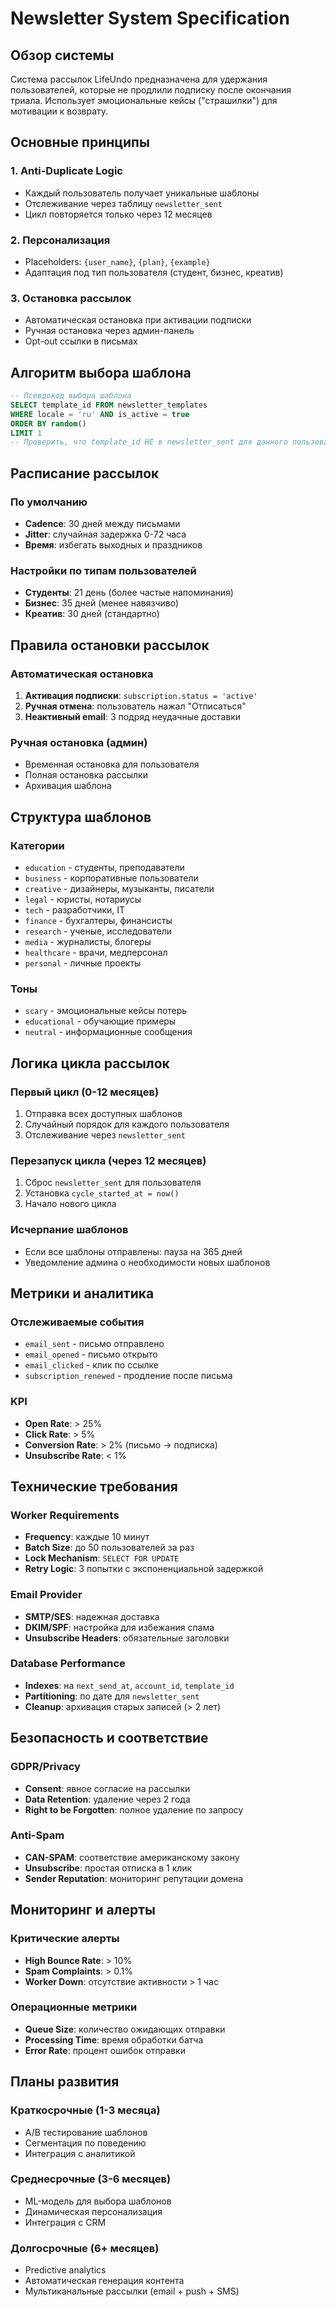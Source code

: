 # Newsletter System Specification

## Обзор системы

Система рассылок LifeUndo предназначена для удержания пользователей, которые не продлили подписку после окончания триала. Использует эмоциональные кейсы ("страшилки") для мотивации к возврату.

## Основные принципы

### 1. Anti-Duplicate Logic
- Каждый пользователь получает уникальные шаблоны
- Отслеживание через таблицу `newsletter_sent`
- Цикл повторяется только через 12 месяцев

### 2. Персонализация
- Placeholders: `{user_name}`, `{plan}`, `{example}`
- Адаптация под тип пользователя (студент, бизнес, креатив)

### 3. Остановка рассылок
- Автоматическая остановка при активации подписки
- Ручная остановка через админ-панель
- Opt-out ссылки в письмах

## Алгоритм выбора шаблона

```sql
-- Псевдокод выбора шаблона
SELECT template_id FROM newsletter_templates 
WHERE locale = 'ru' AND is_active = true
ORDER BY random()
LIMIT 1
-- Проверить, что template_id НЕ в newsletter_sent для данного пользователя
```

## Расписание рассылок

### По умолчанию
- **Cadence**: 30 дней между письмами
- **Jitter**: случайная задержка 0-72 часа
- **Время**: избегать выходных и праздников

### Настройки по типам пользователей
- **Студенты**: 21 день (более частые напоминания)
- **Бизнес**: 35 дней (менее навязчиво)
- **Креатив**: 30 дней (стандартно)

## Правила остановки рассылок

### Автоматическая остановка
1. **Активация подписки**: `subscription.status = 'active'`
2. **Ручная отмена**: пользователь нажал "Отписаться"
3. **Неактивный email**: 3 подряд неудачные доставки

### Ручная остановка (админ)
- Временная остановка для пользователя
- Полная остановка рассылки
- Архивация шаблона

## Структура шаблонов

### Категории
- `education` - студенты, преподаватели
- `business` - корпоративные пользователи
- `creative` - дизайнеры, музыканты, писатели
- `legal` - юристы, нотариусы
- `tech` - разработчики, IT
- `finance` - бухгалтеры, финансисты
- `research` - ученые, исследователи
- `media` - журналисты, блогеры
- `healthcare` - врачи, медперсонал
- `personal` - личные проекты

### Тоны
- `scary` - эмоциональные кейсы потерь
- `educational` - обучающие примеры
- `neutral` - информационные сообщения

## Логика цикла рассылок

### Первый цикл (0-12 месяцев)
1. Отправка всех доступных шаблонов
2. Случайный порядок для каждого пользователя
3. Отслеживание через `newsletter_sent`

### Перезапуск цикла (через 12 месяцев)
1. Сброс `newsletter_sent` для пользователя
2. Установка `cycle_started_at = now()`
3. Начало нового цикла

### Исчерпание шаблонов
- Если все шаблоны отправлены: пауза на 365 дней
- Уведомление админа о необходимости новых шаблонов

## Метрики и аналитика

### Отслеживаемые события
- `email_sent` - письмо отправлено
- `email_opened` - письмо открыто
- `email_clicked` - клик по ссылке
- `subscription_renewed` - продление после письма

### KPI
- **Open Rate**: > 25%
- **Click Rate**: > 5%
- **Conversion Rate**: > 2% (письмо → подписка)
- **Unsubscribe Rate**: < 1%

## Технические требования

### Worker Requirements
- **Frequency**: каждые 10 минут
- **Batch Size**: до 50 пользователей за раз
- **Lock Mechanism**: `SELECT FOR UPDATE`
- **Retry Logic**: 3 попытки с экспоненциальной задержкой

### Email Provider
- **SMTP/SES**: надежная доставка
- **DKIM/SPF**: настройка для избежания спама
- **Unsubscribe Headers**: обязательные заголовки

### Database Performance
- **Indexes**: на `next_send_at`, `account_id`, `template_id`
- **Partitioning**: по дате для `newsletter_sent`
- **Cleanup**: архивация старых записей (> 2 лет)

## Безопасность и соответствие

### GDPR/Privacy
- **Consent**: явное согласие на рассылки
- **Data Retention**: удаление через 2 года
- **Right to be Forgotten**: полное удаление по запросу

### Anti-Spam
- **CAN-SPAM**: соответствие американскому закону
- **Unsubscribe**: простая отписка в 1 клик
- **Sender Reputation**: мониторинг репутации домена

## Мониторинг и алерты

### Критические алерты
- **High Bounce Rate**: > 10%
- **Spam Complaints**: > 0.1%
- **Worker Down**: отсутствие активности > 1 час

### Операционные метрики
- **Queue Size**: количество ожидающих отправки
- **Processing Time**: время обработки батча
- **Error Rate**: процент ошибок отправки

## Планы развития

### Краткосрочные (1-3 месяца)
- A/B тестирование шаблонов
- Сегментация по поведению
- Интеграция с аналитикой

### Среднесрочные (3-6 месяцев)
- ML-модель для выбора шаблонов
- Динамическая персонализация
- Интеграция с CRM

### Долгосрочные (6+ месяцев)
- Predictive analytics
- Автоматическая генерация контента
- Мультиканальные рассылки (email + push + SMS)
